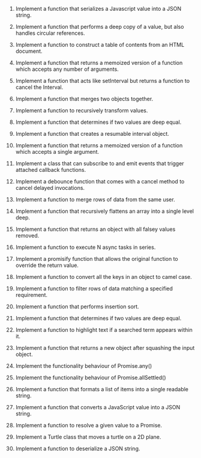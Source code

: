 1. Implement a function that serializes a Javascript value into a JSON string.

2. Implement a function that performs a deep copy of a value, but also handles circular references.

3. Implement a function to construct a table of contents from an HTML document.

4. Implement a function that returns a memoized version of a function which accepts any number of arguments.

5. Implement a function that acts like setInterval but returns a function to cancel the Interval.

6. Implement a function that merges two objects together.

7. Implement a function to recursively transform values.

8. Implement a function that determines if two values are deep equal.

9. Implement a function that creates a resumable interval object.

10. Implement a function that returns a memoized version of a function which accepts a single argument.

11. Implement a class that can subscribe to and emit events that trigger attached callback functions.

12. Implement a debounce function that comes with a cancel method to cancel delayed invocations.

13. Implement a function to merge rows of data from the same user.

14. Implement a function that recursively flattens an array into a single level deep.

15. Implement a function that returns an object with all falsey values removed.

16. Implement a function to execute N async tasks in series.

17. Implement a promisify function that allows the original function to override the return value.

18. Implement a function to convert all the keys in an object to camel case.

19. Implement a function to filter rows of data matching a specified requirement.

20. Implement a function that performs insertion sort.

21. Implement a function that determines if two values are deep equal.

22. Implement a function to highlight text if a searched term appears within it.

23. Implement a function that returns a new object after squashing the input object.

24. Implement the functionality behaviour of Promise.any()

25. Implement the functionality behaviour of Promise.allSettled()

26. Implement a function that formats a list of items into a single readable string.

27. Implement a function that converts a JavaScript value into a JSON string.

28. Implement a function to resolve a given value to a Promise.

29. Implement a Turtle class that moves a turtle on a 2D plane.

30. Implement a function to deserialize a JSON string.
